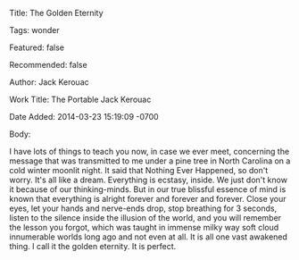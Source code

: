 Title:  The Golden Eternity

Tags:   wonder

Featured: false

Recommended: false

Author: Jack Kerouac

Work Title: The Portable Jack Kerouac

Date Added: 2014-03-23 15:19:09 -0700

Body:

I have lots of things to teach you now, in case we ever meet, concerning the message that was transmitted to me under a pine tree in North Carolina on a cold winter moonlit night. It said that Nothing Ever Happened, so don't worry. It's all like a dream. Everything is ecstasy, inside. We just don't know it because of our thinking-minds. But in our true blissful essence of mind is known that everything is alright forever and forever and forever. Close your eyes, let your hands and nerve-ends drop, stop breathing for 3 seconds, listen to the silence inside the illusion of the world, and you will remember the lesson you forgot, which was taught in immense milky way soft cloud innumerable worlds long ago and not even at all. It is all one vast awakened thing. I call it the golden eternity. It is perfect.

